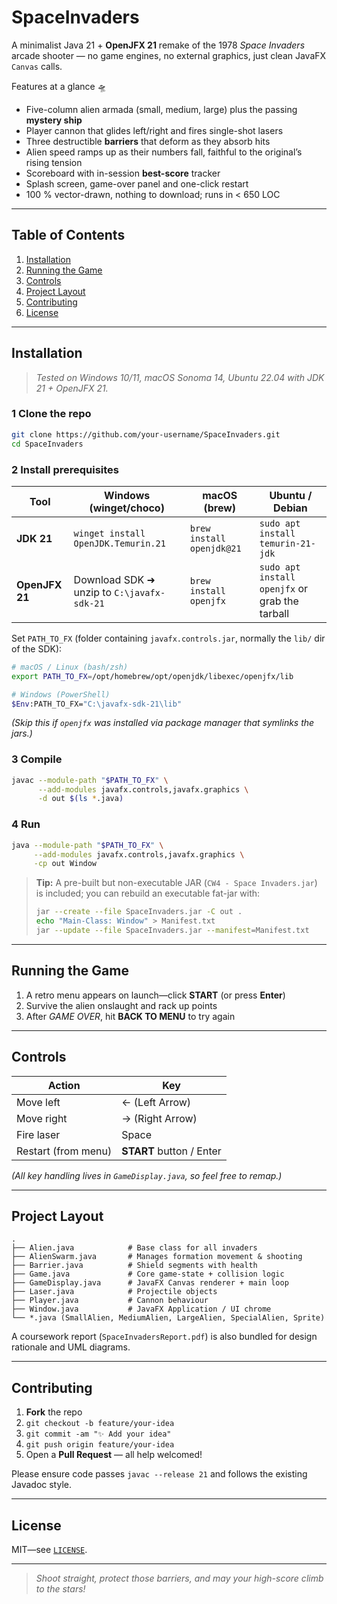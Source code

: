 # SpaceInvaders

A minimalist Java 21 + **OpenJFX 21** remake of the 1978 *Space Invaders* arcade shooter — no game engines, no external graphics, just clean JavaFX `Canvas` calls.

Features at a glance 🛸

* Five-column alien armada (small, medium, large) plus the passing **mystery ship**
* Player cannon that glides left/right and fires single-shot lasers
* Three destructible **barriers** that deform as they absorb hits
* Alien speed ramps up as their numbers fall, faithful to the original’s rising tension
* Scoreboard with in-session **best-score** tracker
* Splash screen, game-over panel and one-click restart
* 100 % vector-drawn, nothing to download; runs in < 650 LOC

---

## Table of Contents

1. [Installation](#installation)
2. [Running the Game](#running-the-game)
3. [Controls](#controls)
4. [Project Layout](#project-layout)
5. [Contributing](#contributing)
6. [License](#license)

---

## Installation

> *Tested on Windows 10/11, macOS Sonoma 14, Ubuntu 22.04 with JDK 21 + OpenJFX 21.*

### 1  Clone the repo

```bash
git clone https://github.com/your-username/SpaceInvaders.git
cd SpaceInvaders
```

### 2  Install prerequisites

| Tool           | Windows (winget/choco)                     | macOS (brew)              | Ubuntu / Debian                                |
| -------------- | ------------------------------------------ | ------------------------- | ---------------------------------------------- |
| **JDK 21**     | `winget install OpenJDK.Temurin.21`        | `brew install openjdk@21` | `sudo apt install temurin-21-jdk`              |
| **OpenJFX 21** | Download SDK ➜ unzip to `C:\javafx-sdk-21` | `brew install openjfx`    | `sudo apt install openjfx` or grab the tarball |

Set `PATH_TO_FX` (folder containing `javafx.controls.jar`, normally the `lib/` dir of the SDK):

```bash
# macOS / Linux (bash/zsh)
export PATH_TO_FX=/opt/homebrew/opt/openjdk/libexec/openjfx/lib

# Windows (PowerShell)
$Env:PATH_TO_FX="C:\javafx-sdk-21\lib"
```

*(Skip this if `openjfx` was installed via package manager that symlinks the jars.)*

### 3  Compile

```bash
javac --module-path "$PATH_TO_FX" \
      --add-modules javafx.controls,javafx.graphics \
      -d out $(ls *.java)
```

### 4  Run

```bash
java --module-path "$PATH_TO_FX" \
     --add-modules javafx.controls,javafx.graphics \
     -cp out Window
```

> **Tip:** A pre-built but non-executable JAR (`CW4 - Space Invaders.jar`) is included; you can rebuild an executable fat-jar with:
>
> ```bash
> jar --create --file SpaceInvaders.jar -C out .
> echo "Main-Class: Window" > Manifest.txt
> jar --update --file SpaceInvaders.jar --manifest=Manifest.txt
> ```

---

## Running the Game

1. A retro menu appears on launch—click **START** (or press **Enter**)
2. Survive the alien onslaught and rack up points
3. After *GAME OVER*, hit **BACK TO MENU** to try again

---

## Controls

| Action              | Key                      |
| ------------------- | ------------------------ |
| Move left           | ← (Left Arrow)           |
| Move right          | → (Right Arrow)          |
| Fire laser          | Space                    |
| Restart (from menu) | **START** button / Enter |

*(All key handling lives in `GameDisplay.java`, so feel free to remap.)*

---

## Project Layout

```
.
├── Alien.java            # Base class for all invaders
├── AlienSwarm.java       # Manages formation movement & shooting
├── Barrier.java          # Shield segments with health
├── Game.java             # Core game-state + collision logic
├── GameDisplay.java      # JavaFX Canvas renderer + main loop
├── Laser.java            # Projectile objects
├── Player.java           # Cannon behaviour
├── Window.java           # JavaFX Application / UI chrome
└── *.java (SmallAlien, MediumAlien, LargeAlien, SpecialAlien, Sprite)
```

A coursework report (`SpaceInvadersReport.pdf`) is also bundled for design rationale and UML diagrams.

---

## Contributing

1. **Fork** the repo
2. `git checkout -b feature/your-idea`
3. `git commit -am "✨ Add your idea"`
4. `git push origin feature/your-idea`
5. Open a **Pull Request** — all help welcomed!

Please ensure code passes `javac --release 21` and follows the existing Javadoc style.

---

## License

MIT—see [`LICENSE`](LICENSE).

---

> *Shoot straight, protect those barriers, and may your high-score climb to the stars!*
